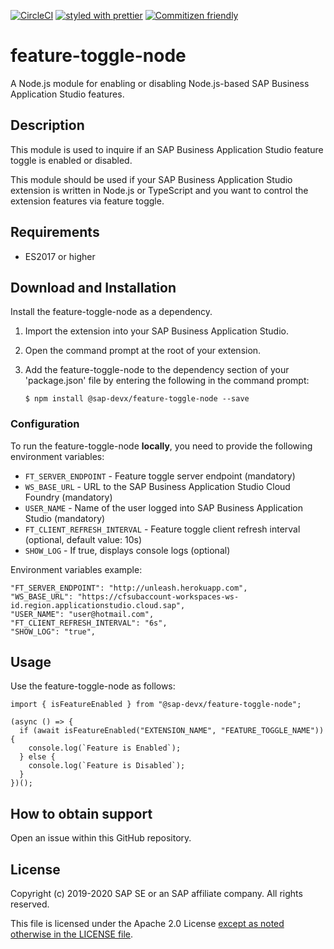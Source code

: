 [![CircleCI](https://circleci.com/gh/SAP/feature-toggle-node.svg?style=svg)](https://circleci.com/gh/SAP/feature-toggle-node)
[![styled with prettier](https://img.shields.io/badge/styled_with-prettier-ff69b4.svg)](https://github.com/prettier/prettier)
[![Commitizen friendly](https://api.dependabot.com/badges/status?host=github&repo=SAP/feature-toggle-node)](https://dependabot.com/)

# feature-toggle-node 
A Node.js module for enabling or disabling Node.js-based SAP Business Application Studio features.


## Description
This module is used to inquire if an SAP Business Application Studio feature toggle is enabled or disabled.

This module should be used if your SAP Business Application Studio extension is written in Node.js or TypeScript and you want to control the extension features via feature toggle.


## Requirements

- ES2017 or higher



## Download and Installation

Install the feature-toggle-node as a dependency. 

1. Import the extension into your SAP Business Application Studio. 

2. Open the command prompt at the root of your extension.

3. Add the feature-toggle-node to the dependency section of your 'package.json' file by entering the following in the command prompt:

	```
	$ npm install @sap-devx/feature-toggle-node --save
	```


### Configuration
To run the feature-toggle-node **locally**, you need to provide the following environment variables:
- `FT_SERVER_ENDPOINT` - Feature toggle server endpoint (mandatory)
- `WS_BASE_URL` - URL to the SAP Business Application Studio Cloud Foundry (mandatory)
- `USER_NAME` - Name of the user logged into SAP Business Application Studio (mandatory)
- `FT_CLIENT_REFRESH_INTERVAL` - Feature toggle client refresh interval (optional, default value: 10s)
- `SHOW_LOG` - If true, displays console logs (optional)

Environment variables example:

```
"FT_SERVER_ENDPOINT": "http://unleash.herokuapp.com",                
"WS_BASE_URL": "https://cfsubaccount-workspaces-ws-id.region.applicationstudio.cloud.sap",
"USER_NAME": "user@hotmail.com",
"FT_CLIENT_REFRESH_INTERVAL": "6s",
"SHOW_LOG": "true",
```

## Usage
Use the feature-toggle-node as follows:

```
import { isFeatureEnabled } from "@sap-devx/feature-toggle-node";

(async () => {  
  if (await isFeatureEnabled("EXTENSION_NAME", "FEATURE_TOGGLE_NAME")) {
    console.log(`Feature is Enabled`);
  } else {
    console.log(`Feature is Disabled`);
  }
})();
```

## How to obtain support
Open an issue within this GitHub repository.


## License
Copyright (c) 2019-2020 SAP SE or an SAP affiliate company. All rights reserved.

This file is licensed under the Apache 2.0 License [except as noted otherwise in the LICENSE file](https://github.com/sap/feature-toggle-node/blob/master/README.md).
